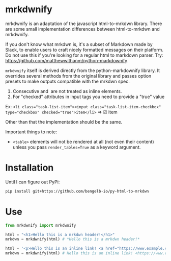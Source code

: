# mrkdwnify

mrkdwnify is an adaptation of the javascript html-to-mrkdwn library.
There are some small implementation differences between html-to-mrkdwn and mrkdwnify.

If you don't know what mrkdwn is, it's a subset of Markdown made by Slack, to enable users to craft nicely formatted messages on their platform.
Do not use this if you're looking for a regular html to markdown parser. Try: https://github.com/matthewwithanm/python-markdownify

`mrkdwnify` itself is derived directly from the python-markdownify library.
It overrides several methods from the original library and passes option presets to make outputs compatible with the mrkdwn spec.

1. Consecutive <a> and <img> are not treated as inline elements.
2. For "checked" attributes in input tags you need to provide a "true" value

Ex:
```<li class="task-list-item"><input class="task-list-item-checkbox" type="checkbox" checked="true">item</li>``` => ☑︎ item

Other than that the implementation should be the same.

Important things to note:
- ```<table>``` elements will not be rendered at all (not even their content) unless you pass `render_tables=True` as a keyword argument.

# Installation 
Until I can figure out PyPi:
```bash
pip install git+https://github.com/bengelb-io/py-html-to-mrkdwn
```

# Use

```python
from mrkdwnify import mrkdwnify

html = "<h1>Hello this is a mrkdwn header!</h1>"
mrkdwn = mrkdwnify(html) # *Hello this is a mrkdwn header!*

html = '<p>Hello this is an inline link! <a href="https://www.example.com">Example</a></p>'
mrkdwn = mrkdwnify(html) # Hello this is an inline link! <https://www.example.com|Example>
```